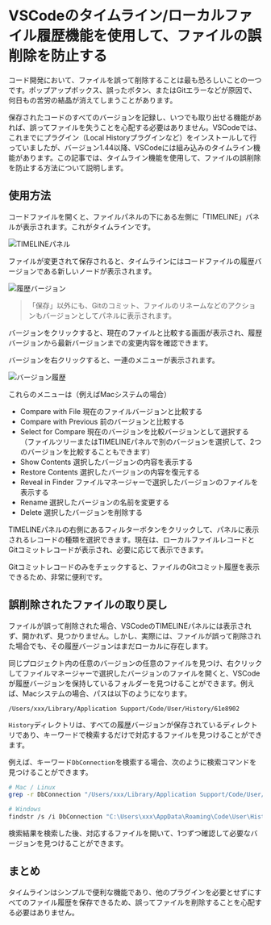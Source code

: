 # VSCodeのタイムライン/ローカルファイル履歴機能を使用して、ファイルの誤削除を防止する

コード開発において、ファイルを誤って削除することは最も恐ろしいことの一つです。ポップアップボックス、誤ったボタン、またはGitエラーなどが原因で、何日もの苦労の結晶が消えてしまうことがあります。

保存されたコードのすべてのバージョンを記録し、いつでも取り出せる機能があれば、誤ってファイルを失うことを心配する必要はありません。VSCodeでは、これまでにプラグイン（Local Historyプラグインなど）をインストールして行っていましたが、バージョン1.44以降、VSCodeには組み込みのタイムライン機能があります。この記事では、タイムライン機能を使用して、ファイルの誤削除を防止する方法について説明します。

## 使用方法

コードファイルを開くと、ファイルパネルの下にある左側に「TIMELINE」パネルが表示されます。これがタイムラインです。

![TIMELINEパネル](/attachments/vscode/timeline-local-history-usage/01.panel.png)

ファイルが変更されて保存されると、タイムラインにはコードファイルの履歴バージョンである新しいノードが表示されます。

![履歴バージョン](/attachments/vscode/timeline-local-history-usage/02.timeline-versions.png)

> 「保存」以外にも、Gitのコミット、ファイルのリネームなどのアクションもバージョンとしてパネルに表示されます。

バージョンをクリックすると、現在のファイルと比較する画面が表示され、履歴バージョンから最新バージョンまでの変更内容を確認できます。

バージョンを右クリックすると、一連のメニューが表示されます。

![バージョン履歴](/attachments/vscode/timeline-local-history-usage/03.context-menu.png)

これらのメニューは（例えばMacシステムの場合）

- Compare with File 現在のファイルバージョンと比較する
- Compare with Previous 前のバージョンと比較する
- Select for Compare 現在のバージョンを比較バージョンとして選択する（ファイルツリーまたはTIMELINEパネルで別のバージョンを選択して、2つのバージョンを比較することもできます）
- Show Contents 選択したバージョンの内容を表示する
- Restore Contents 選択したバージョンの内容を復元する
- Reveal in Finder ファイルマネージャーで選択したバージョンのファイルを表示する
- Rename 選択したバージョンの名前を変更する
- Delete 選択したバージョンを削除する

TIMELINEパネルの右側にあるフィルターボタンをクリックして、パネルに表示されるレコードの種類を選択できます。現在は、ローカルファイルレコードとGitコミットレコードが表示され、必要に応じて表示できます。

Gitコミットレコードのみをチェックすると、ファイルのGitコミット履歴を表示できるため、非常に便利です。

## 誤削除されたファイルの取り戻し

ファイルが誤って削除された場合、VSCodeのTIMELINEパネルには表示されず、開かれず、見つかりません。しかし、実際には、ファイルが誤って削除された場合でも、その履歴バージョンはまだローカルに存在します。

同じプロジェクト内の任意のバージョンの任意のファイルを見つけ、右クリックしてファイルマネージャーで選択したバージョンのファイルを開くと、VSCodeが履歴バージョンを保持しているフォルダーを見つけることができます。例えば、Macシステムの場合、パスは以下のようになります。

```
/Users/xxx/Library/Application Support/Code/User/History/61e8902
```

`History`ディレクトリは、すべての履歴バージョンが保存されているディレクトリであり、キーワードで検索するだけで対応するファイルを見つけることができます。

例えば、キーワード`DbConnection`を検索する場合、次のように検索コマンドを見つけることができます。

```sh
# Mac / Linux
grep -r DbConnection "/Users/xxx/Library/Application Support/Code/User/History"

# Windows
findstr /s /i DbConnection "C:\Users\xxx\AppData\Roaming\Code\User\History"
```

検索結果を検索した後、対応するファイルを開いて、1つずつ確認して必要なバージョンを見つけることができます。

## まとめ

タイムラインはシンプルで便利な機能であり、他のプラグインを必要とせずにすべてのファイル履歴を保存できるため、誤ってファイルを削除することを心配する必要はありません。